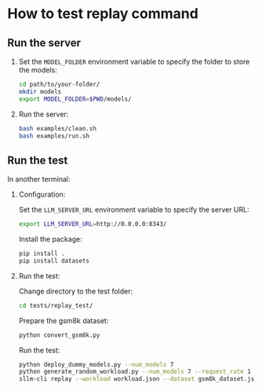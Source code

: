 # How to test replay command

## Run the server

1. Set the `MODEL_FOLDER` environment variable to specify the folder to store the models:

    ```sh
    cd path/to/your-folder/
    mkdir models
    export MODEL_FOLDER=$PWD/models/
    ```

2. Run the server:

    ```sh
    bash examples/clean.sh
    bash examples/run.sh
    ```

## Run the test

In another terminal:

1. Configuration:

    Set the `LLM_SERVER_URL` environment variable to specify the server URL:

    ```sh
    export LLM_SERVER_URL=http://0.0.0.0:8343/
    ```

    Install the package:

    ```sh
    pip install .
    pip install datasets
    ```
    <!-- I want to add datasets to requirements.txt but it would cause unwanted errors(Segmentaion fault). So, I will leave it as a manual step for now. -->

2. Run the test:

    Change directory to the test folder:

    ```sh
    cd tests/replay_test/
    ```

    Prepare the gsm8k dataset:

    ```sh
    python convert_gsm8k.py
    ```

    Run the test:
    ```sh
    python deploy_dummy_models.py --num_models 7
    python generate_random_workload.py --num_models 7 --request_rate 1 --duration_minutes 1
    sllm-cli replay --workload workload.json --dataset gsm8k_dataset.json
    ```
